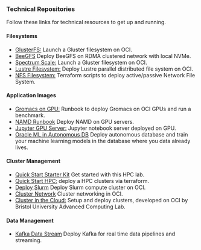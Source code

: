 ### Technical Repositories

Follow these links for technical resources to get up and running.

#### Filesystems

* [GlusterFS:](https://github.com/oci-hpc/oci-hpc-gluster) Launch a Gluster filesystem on OCI.
* [BeeGFS](https://github.com/oracle-quickstart/oci-beegfs-beeond-rdma) Deploy BeeGFS on RDMA clustered network with local NVMe.
* [Spectrum Scale:](https://github.com/oracle-quickstart/oci-ibm-spectrum-scale) Launch a Gluster filesystem on OCI.
* [Lustre Filesystem:](https://github.com/oracle-quickstart/oci-lustre) Deploy Lustre parallel distributed file system on OCI.
* [NFS Filesystem:](https://github.com/oracle-quickstart/oci-nfs) Terraform scripts to deploy active/passive Network File System.

#### Application Images

* [Gromacs on GPU:](https://github.com/oci-hpc/oci-hpc-runbook-gromacs) Runbook to deploy Gromacs on OCI GPUs and run a benchmark. 
* [NAMD Runbook](https://github.com/oci-hpc/oci-hpc-runbook-namd) Deploy NAMD on GPU servers.
* [Jupyter GPU Server:](https://github.com/oracle-quickstart/oci-gpu-jupyter) Jupyter notebook server deployed on GPU. 
* [Oracle ML in Autonomous DB](https://github.com/oracle-quickstart/oci-arch-data-science) Deploy autonomous database and train your machine learning models in the database where you data already lives. 

#### Cluster Management

* [Quick Start Starter Kit](https://github.com/oci-hpc/hpc-starter-kit) Get started with this HPC lab.
* [Quick Start HPC:](https://github.com/oracle-quickstart/oci-hpc) deploy a HPC clusters via terraform.
* [Deploy Slurm](https://github.com/oracle-quickstart/oci-slurm) Deploy Slurm compute cluster on OCI. 
* [Cluster Network](https://github.com/oci-hpc/oci-hpc-clusternetwork) Cluster networking in OCI. 
* [Cluster in the Cloud:](https://cluster-in-the-cloud.readthedocs.io/en/latest/oracle-infrastructure.html) Setup and deploy clusters, developed on OCI by Bristol University Advanced Computing Lab.

#### Data Management

* [Kafka Data Stream](https://github.com/oracle-quickstart/oci-kafka) Deploy Kafka for real time data pipelines and streaming. 
